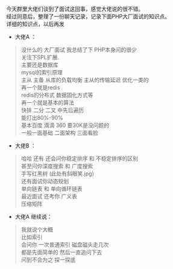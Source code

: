 今天群里大佬们谈到了面试这回事，感觉大佬说的很不错。  
经过同意后，整理了一份聊天记录，记录下面PHP大厂面试的知识点。  
详细的知识点，以后再发

* 大佬A ：
> 没什么的 大厂面试 我总结了下 PHP本身问的很少  
> 关注下SPL扩展.  
> 主要还是数据库  
> mysql的索引原理  
> 主从 主备 从库的负载均衡 主从的传输延迟 优化一类的  
> 再一个就是redis  
> redis的分布式 数据固化方式等  
> 再一个就是基本的算法  
> 快排 二分 二叉 中先后遍历  
> 能打出80%-90%  
> 基本百度 滴滴 360 要30K是没问题的  
> 一般一面基础 二面架构 三面看脸  
* 大佬B ：
> 哈哈 还有 还会问你稳定排序 和 不稳定排序的区别   
> 甚至问你深度搜索 和 广度搜索  
> 手写红黑树  (此处有斜眼笑.jpg)  
> 还有面试你动态规划   
> 单向链表 和 单向循环链表   
> 最近面试 还考你 广义表   
> 压缩矩阵  
* 大佬A  继续说：   
> 我就说个大概  
> 比如索引   
> 会问你 一次普通索引 磁盘磁头走几次  
> 都是先面简单的 然后一直追问下去  
> 问到不会为之 探一探底  

